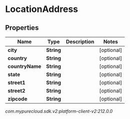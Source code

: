 # LocationAddress


## Properties

| Name | Type | Description | Notes |
| ------------ | ------------- | ------------- | ------------- |
| **city** | **String** |  |  [optional] |
| **country** | **String** |  |  [optional] |
| **countryName** | **String** |  |  [optional] |
| **state** | **String** |  |  [optional] |
| **street1** | **String** |  |  [optional] |
| **street2** | **String** |  |  [optional] |
| **zipcode** | **String** |  |  [optional] |




_com.mypurecloud.sdk.v2:platform-client-v2:212.0.0_
